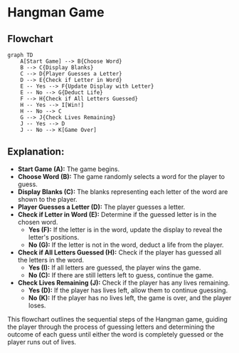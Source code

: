 # Hangman Game

## Flowchart

```mermaid
graph TD
    A[Start Game] --> B{Choose Word}
    B --> C{Display Blanks}
    C --> D{Player Guesses a Letter}
    D --> E{Check if Letter in Word}
    E -- Yes --> F{Update Display with Letter}
    E -- No --> G{Deduct Life}
    F --> H{Check if All Letters Guessed}
    H -- Yes --> I[Win!]
    H -- No --> C
    G --> J{Check Lives Remaining}
    J -- Yes --> D
    J -- No --> K[Game Over]
```

## Explanation:

- **Start Game (A):** The game begins.
- **Choose Word (B):** The game randomly selects a word for the player to guess.
- **Display Blanks (C):** The blanks representing each letter of the word are shown to the player.
- **Player Guesses a Letter (D):** The player guesses a letter.
- **Check if Letter in Word (E):** Determine if the guessed letter is in the chosen word.
    - **Yes (F):** If the letter is in the word, update the display to reveal the letter's positions.
    - **No (G):** If the letter is not in the word, deduct a life from the player.
- **Check if All Letters Guessed (H):** Check if the player has guessed all the letters in the word.
    - **Yes (I):** If all letters are guessed, the player wins the game.
    - **No (C):** If there are still letters left to guess, continue the game.
- **Check Lives Remaining (J):** Check if the player has any lives remaining.
    - **Yes (D):** If the player has lives left, allow them to continue guessing.
    - **No (K):** If the player has no lives left, the game is over, and the player loses.

This flowchart outlines the sequential steps of the Hangman game, guiding the player through the process of guessing
letters and determining the outcome of each guess until either the word is completely guessed or the player runs out of
lives.